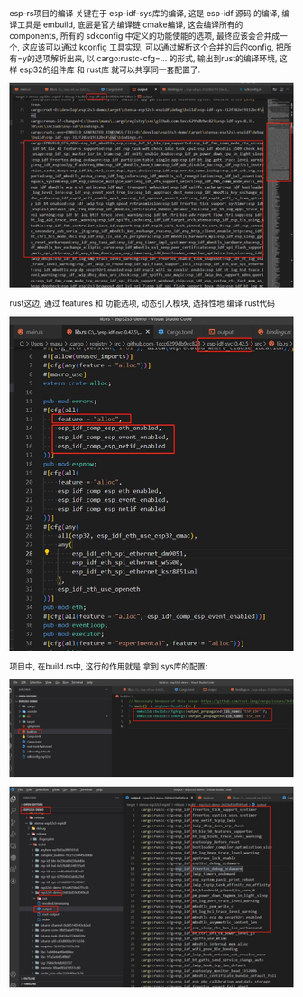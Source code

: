 esp-rs项目的编译 关键在于 esp-idf-sys库的编译, 这是 esp-idf 源码 的编译, 编译工具是 embuild, 底层是官方编译链 cmake编译, 这会编译所有的 components,  所有的 sdkconfig 中定义的功能使能的选项, 最终应该会合并成一个, 这应该可以通过 kconfig 工具实现, 可以通过解析这个合并的后的config, 把所有=y的选项解析出来, 以 cargo:rustc-cfg=... 的形式, 输出到rust的编译环境, 这样 esp32的组件库 和 rust库 就可以共享同一套配置了.

![](images/rust环境分析/20221004131018.png)

rust这边, 通过 features 和 功能选项, 动态引入模块, 选择性地 编译 rust代码

![](images/rust环境分析/20221004131040.png)

项目中, 在build.rs中, 这行的作用就是 拿到 sys库的配置:

![](images/rust环境分析/20221004131743.png)

![](images/rust环境分析/20221004131804.png)
